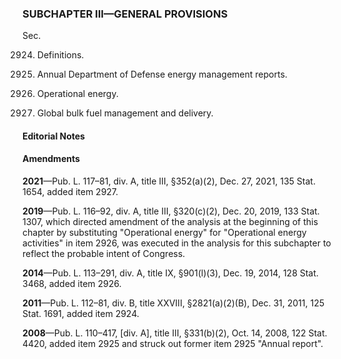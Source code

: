 ### SUBCHAPTER III—GENERAL PROVISIONS ###

Sec.

2924. Definitions.

2925. Annual Department of Defense energy management reports.

2926. Operational energy.

2927. Global bulk fuel management and delivery.

#### **Editorial Notes** ####

#### Amendments ####

**2021**—Pub. L. 117–81, div. A, title III, §352(a)(2), Dec. 27, 2021, 135 Stat. 1654, added item 2927.

**2019**—Pub. L. 116–92, div. A, title III, §320(c)(2), Dec. 20, 2019, 133 Stat. 1307, which directed amendment of the analysis at the beginning of this chapter by substituting "Operational energy" for "Operational energy activities" in item 2926, was executed in the analysis for this subchapter to reflect the probable intent of Congress.

**2014**—Pub. L. 113–291, div. A, title IX, §901(l)(3), Dec. 19, 2014, 128 Stat. 3468, added item 2926.

**2011**—Pub. L. 112–81, div. B, title XXVIII, §2821(a)(2)(B), Dec. 31, 2011, 125 Stat. 1691, added item 2924.

**2008**—Pub. L. 110–417, [div. A], title III, §331(b)(2), Oct. 14, 2008, 122 Stat. 4420, added item 2925 and struck out former item 2925 "Annual report".